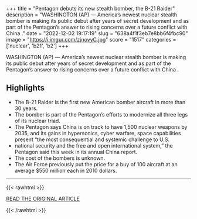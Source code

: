 +++
title = "Pentagon debuts its new stealth bomber, the B-21 Raider"
description = "WASHINGTON (AP) — America’s newest nuclear stealth bomber is making its public debut after years of secret development and as part of the Pentagon’s answer to rising concerns over a future conflict with China ."
date = "2022-12-02 19:17:19"
slug = "638a4f1f3eb7e8bb6f4fbc90"
image = "https://i.imgur.com/zjnovyC.jpg"
score = "1517"
categories = ['nuclear', 'b21', 'b2']
+++

WASHINGTON (AP) — America’s newest nuclear stealth bomber is making its public debut after years of secret development and as part of the Pentagon’s answer to rising concerns over a future conflict with China .

## Highlights

- The B-21 Raider is the first new American bomber aircraft in more than 30 years.
- The bomber is part of the Pentagon’s efforts to modernize all three legs of its nuclear triad.
- The Pentagon says China is on track to have 1,500 nuclear weapons by 2035, and its gains in hypersonics, cyber warfare, space capabilities present “the most consequential and systemic challenge to U.S.
- national security and the free and open international system,” the Pentagon said this week in its annual China report.
- The cost of the bombers is unknown.
- The Air Force previously put the price for a buy of 100 aircraft at an average $550 million each in 2010 dollars.

---

{{< rawhtml >}}
  <p class="article-category">
    <a target="_blank" href="https://apnews.com/article/technology-china-business-air-force-palmdale-761db1dae42616181a2cc63966f43554">READ THE ORIGINAL ARTICLE</a>
  </p>
{{< /rawhtml >}}
